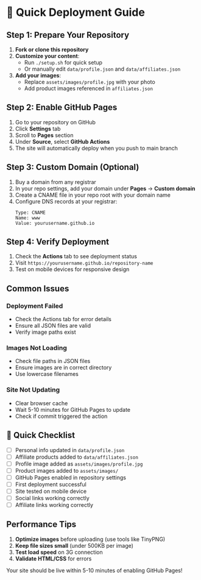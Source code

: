 # 🚀 Quick Deployment Guide

## Step 1: Prepare Your Repository

1. **Fork or clone this repository**
2. **Customize your content**:
   - Run `./setup.sh` for quick setup
   - Or manually edit `data/profile.json` and `data/affiliates.json`
3. **Add your images**:
   - Replace `assets/images/profile.jpg` with your photo
   - Add product images referenced in `affiliates.json`

## Step 2: Enable GitHub Pages

1. Go to your repository on GitHub
2. Click **Settings** tab
3. Scroll to **Pages** section
4. Under **Source**, select **GitHub Actions**
5. The site will automatically deploy when you push to main branch

## Step 3: Custom Domain (Optional)

1. Buy a domain from any registrar
2. In your repo settings, add your domain under **Pages** → **Custom domain**
3. Create a CNAME file in your repo root with your domain name
4. Configure DNS records at your registrar:
   ```
   Type: CNAME
   Name: www
   Value: yourusername.github.io
   ```

## Step 4: Verify Deployment

1. Check the **Actions** tab to see deployment status
2. Visit `https://yourusername.github.io/repository-name`
3. Test on mobile devices for responsive design

## Common Issues

### Deployment Failed
- Check the Actions tab for error details
- Ensure all JSON files are valid
- Verify image paths exist

### Images Not Loading
- Check file paths in JSON files
- Ensure images are in correct directory
- Use lowercase filenames

### Site Not Updating
- Clear browser cache
- Wait 5-10 minutes for GitHub Pages to update
- Check if commit triggered the action

## 🎯 Quick Checklist

- [ ] Personal info updated in `data/profile.json`
- [ ] Affiliate products added to `data/affiliates.json`
- [ ] Profile image added as `assets/images/profile.jpg`
- [ ] Product images added to `assets/images/`
- [ ] GitHub Pages enabled in repository settings
- [ ] First deployment successful
- [ ] Site tested on mobile device
- [ ] Social links working correctly
- [ ] Affiliate links working correctly

## Performance Tips

1. **Optimize images** before uploading (use tools like TinyPNG)
2. **Keep file sizes small** (under 500KB per image)
3. **Test load speed** on 3G connection
4. **Validate HTML/CSS** for errors

Your site should be live within 5-10 minutes of enabling GitHub Pages!